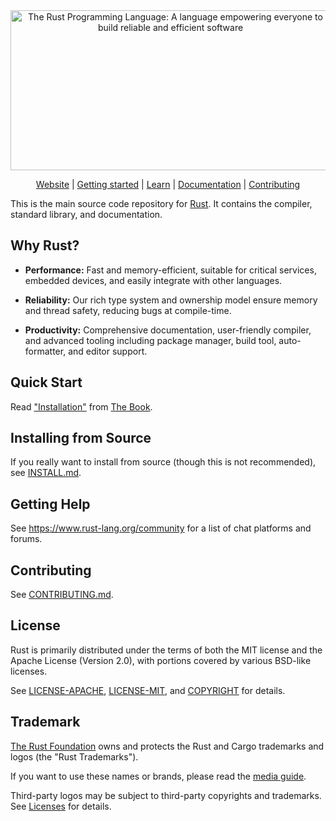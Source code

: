 <section align="center">
  <img alt="The Rust Programming Language: A language empowering everyone to build reliable and efficient software" src="https://www.rust-lang.org/static/images/rust-social-wide.jpg" width="512" height="256">

  [Website] | [Getting started] | [Learn] | [Documentation] | [Contributing]

</section>



This is the main source code repository for [Rust]. It contains the compiler,
standard library, and documentation.

[Rust]: https://www.rust-lang.org/


[Website]: https://www.rust-lang.org
[Getting started]: "https://www.rust-lang.org/learn/get-started"
[Learn]: https://www.rust-lang.org/learn
[Documentation]: "https://www.rust-lang.org/learn#learn-use"
[Contributing]: "CONTRIBUTING.md"

## Why Rust?

- **Performance:** Fast and memory-efficient, suitable for critical services, embedded devices, and easily integrate with other languages.

- **Reliability:** Our rich type system and ownership model ensure memory and thread safety, reducing bugs at compile-time.

- **Productivity:** Comprehensive documentation, user-friendly compiler, and advanced tooling including package manager, build tool, auto-formatter, and editor support.

## Quick Start

Read ["Installation"] from [The Book].

["Installation"]: https://doc.rust-lang.org/book/ch01-01-installation.html
[The Book]: https://doc.rust-lang.org/book/index.html

## Installing from Source

If you really want to install from source (though this is not recommended), see
[INSTALL.md](INSTALL.md).

## Getting Help

See https://www.rust-lang.org/community for a list of chat platforms and forums.

## Contributing

See [CONTRIBUTING.md](CONTRIBUTING.md).

## License

Rust is primarily distributed under the terms of both the MIT license and the
Apache License (Version 2.0), with portions covered by various BSD-like
licenses.

See [LICENSE-APACHE](LICENSE-APACHE), [LICENSE-MIT](LICENSE-MIT), and
[COPYRIGHT](COPYRIGHT) for details.

## Trademark

[The Rust Foundation][rust-foundation] owns and protects the Rust and Cargo
trademarks and logos (the "Rust Trademarks").

If you want to use these names or brands, please read the
[media guide][media-guide].

Third-party logos may be subject to third-party copyrights and trademarks. See
[Licenses][policies-licenses] for details.

[rust-foundation]: https://foundation.rust-lang.org/
[media-guide]: https://foundation.rust-lang.org/policies/logo-policy-and-media-guide/
[policies-licenses]: https://www.rust-lang.org/policies/licenses
